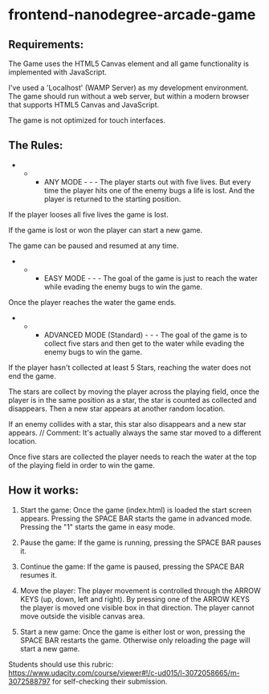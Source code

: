 frontend-nanodegree-arcade-game
===============================

Requirements:
-------------
The Game uses the HTML5 Canvas element and all game functionality is implemented
with JavaScript.

I've used a 'Localhost' (WAMP Server) as my development environment.
The game should run without a web server, but within a modern browser
that supports HTML5 Canvas and JavaScript.

The game is not optimized for touch interfaces.


The Rules:
----------

- - -  ANY MODE  - - -
The player starts out with five lives. But every time the player hits one
of the enemy bugs a life is lost. And the player is returned to the starting position.

If the player looses all five lives the game is lost.

If the game is lost or won the player can start a new game.

The game can be paused and resumed at any time.


- - -  EASY MODE  - - -
The goal of the game is just to reach the water while evading 
the enemy bugs to win the game.

Once the player reaches the water the game ends.

- - -  ADVANCED MODE (Standard)  - - -
The goal of the game is to collect five stars and then get to the water
while evading the enemy bugs to win the game.

If the player hasn't collected at least 5 Stars, reaching the water does
not end the game.

The stars are collect by moving the player across the playing field, once
the player is in the same position as a star, the star is counted as collected
and disappears. Then a new star appears at another random location.

If an enemy collides with a star, this star also disappears and a new star appears.
// Comment: It's actually always the same star moved to a different location.

Once five stars are collected the player needs to reach the water at the
top of the playing field in order to win the game.


How it works:
-------------
1. Start the game:
	Once the game (index.html) is loaded the start screen appears.
	Pressing the SPACE BAR starts the game in advanced mode.
	Pressing the "1" starts the game in easy mode.

2. Pause the game:
	If the game is running, pressing the SPACE BAR pauses it.

3. Continue the game:
	If the game is paused, pressing the SPACE BAR resumes it.

4. Move the player:
	The player movement is controlled through the ARROW KEYS (up, down, left and right).
	By pressing one of the ARROW KEYS the player is moved one visible box in that direction.
	The player cannot move outside the visible canvas area.

5. Start a new game:
	Once the game is either lost or won, pressing the SPACE BAR restarts the game.
	Otherwise only reloading the page will start a new game.



Students should use this rubric: https://www.udacity.com/course/viewer#!/c-ud015/l-3072058665/m-3072588797
for self-checking their submission.
